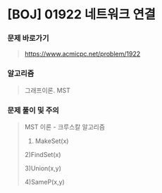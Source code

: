 # [BOJ] 01922 네트워크 연결

### 문제 바로가기

>  https://www.acmicpc.net/problem/1922

### 알고리즘

> 그래프이론. MST

### 문제 풀이 및 주의

> MST 이론 - 크루스칼 알고리즘
>
>   1) MakeSet(x)
>
>   2)FindSet(x)
>
> 3)Union(x,y)
>
>  4)SameP(x,y)



